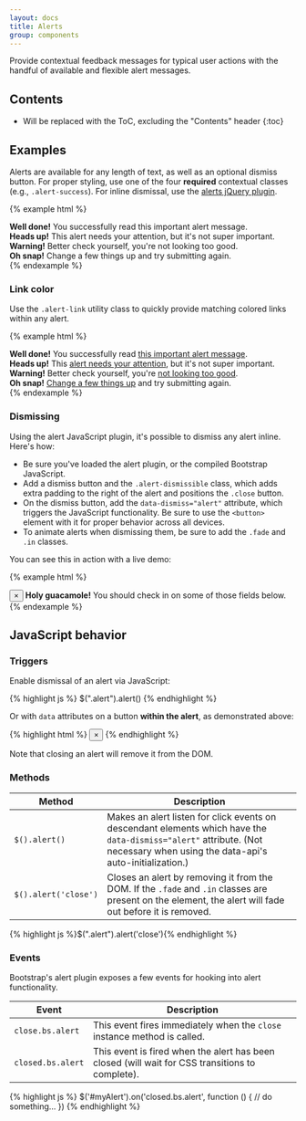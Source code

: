 ```yaml
---
layout: docs
title: Alerts
group: components
---
```


Provide contextual feedback messages for typical user actions with the handful of available and flexible alert messages.

## Contents

* Will be replaced with the ToC, excluding the "Contents" header
{:toc}

## Examples

Alerts are available for any length of text, as well as an optional dismiss button. For proper styling, use one of the four **required** contextual classes (e.g., `.alert-success`). For inline dismissal, use the [alerts jQuery plugin](#dismissing).

{% example html %}
<div class="alert alert-success" role="alert">
  <strong>Well done!</strong> You successfully read this important alert message.
</div>
<div class="alert alert-info" role="alert">
  <strong>Heads up!</strong> This alert needs your attention, but it's not super important.
</div>
<div class="alert alert-warning" role="alert">
  <strong>Warning!</strong> Better check yourself, you're not looking too good.
</div>
<div class="alert alert-danger" role="alert">
  <strong>Oh snap!</strong> Change a few things up and try submitting again.
</div>
{% endexample %}

### Link color

Use the `.alert-link` utility class to quickly provide matching colored links within any alert.

{% example html %}
<div class="alert alert-success" role="alert">
  <strong>Well done!</strong> You successfully read <a href="#" class="alert-link">this important alert message</a>.
</div>
<div class="alert alert-info" role="alert">
  <strong>Heads up!</strong> This <a href="#" class="alert-link">alert needs your attention</a>, but it's not super important.
</div>
<div class="alert alert-warning" role="alert">
  <strong>Warning!</strong> Better check yourself, you're <a href="#" class="alert-link">not looking too good</a>.
</div>
<div class="alert alert-danger" role="alert">
  <strong>Oh snap!</strong> <a href="#" class="alert-link">Change a few things up</a> and try submitting again.
</div>
{% endexample %}

### Dismissing

Using the alert JavaScript plugin, it's possible to dismiss any alert inline. Here's how:

- Be sure you've loaded the alert plugin, or the compiled Bootstrap JavaScript.
- Add a dismiss button and the `.alert-dismissible` class, which adds extra padding to the right of the alert and positions the `.close` button.
- On the dismiss button, add the `data-dismiss="alert"` attribute, which triggers the JavaScript functionality. Be sure to use the `<button>` element with it for proper behavior across all devices.
- To animate alerts when dismissing them, be sure to add the `.fade` and `.in` classes.

You can see this in action with a live demo:

{% example html %}
<div class="alert alert-warning alert-dismissible fade in" role="alert">
  <button type="button" class="close" data-dismiss="alert" aria-label="Close">
    <span aria-hidden="true">&times;</span>
  </button>
  <strong>Holy guacamole!</strong> You should check in on some of those fields below.
</div>
{% endexample %}

## JavaScript behavior

### Triggers

Enable dismissal of an alert via JavaScript:

{% highlight js %}
$(".alert").alert()
{% endhighlight %}

Or with `data` attributes on a button **within the alert**, as demonstrated above:

{% highlight html %}
<button type="button" class="close" data-dismiss="alert" aria-label="Close">
  <span aria-hidden="true">&times;</span>
</button>
{% endhighlight %}

Note that closing an alert will remove it from the DOM.

### Methods

| Method | Description |
| --- | --- |
| `$().alert()` | Makes an alert listen for click events on descendant elements which have the `data-dismiss="alert"` attribute. (Not necessary when using the data-api's auto-initialization.) |
| `$().alert('close')` | Closes an alert by removing it from the DOM. If the `.fade` and `.in` classes are present on the element, the alert will fade out before it is removed. |

{% highlight js %}$(".alert").alert('close'){% endhighlight %}

### Events

Bootstrap's alert plugin exposes a few events for hooking into alert functionality.

| Event | Description |
| --- | --- |
| `close.bs.alert` | This event fires immediately when the <code>close</code> instance method is called. |
| `closed.bs.alert` | This event is fired when the alert has been closed (will wait for CSS transitions to complete). |

{% highlight js %}
$('#myAlert').on('closed.bs.alert', function () {
  // do something…
})
{% endhighlight %}
